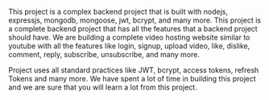 This project is a complex backend project that is built with nodejs, expressjs, mongodb, mongoose, jwt, bcrypt, and many more. 
This project is a complete backend project that has all the features that a backend project should have. 
We are building a complete video hosting website similar to youtube with all the features like login, 
signup, upload video, like, dislike, comment, reply, subscribe, unsubscribe, and many more.

Project uses all standard practices like JWT, bcrypt, access tokens, refresh Tokens and many more. 
We have spent a lot of time in building this project and we are sure that you will learn a lot from this project.

